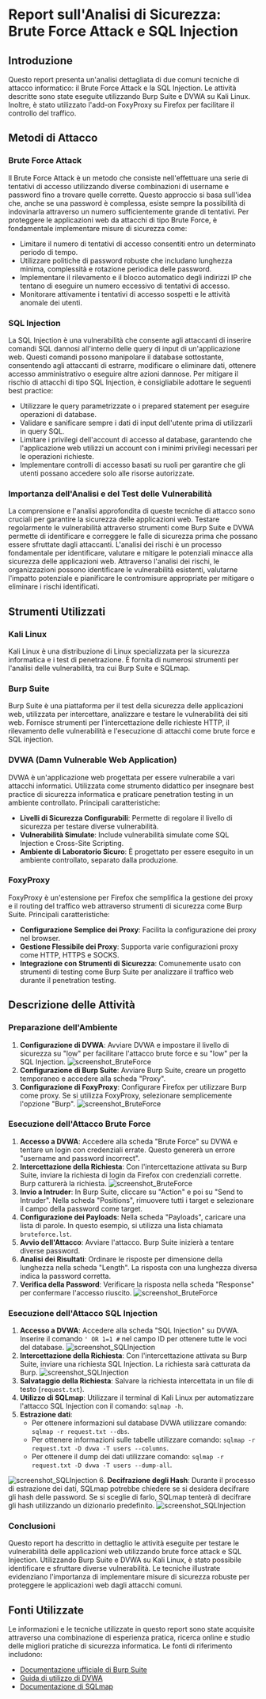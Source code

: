 # Report sull'Analisi di Sicurezza: Brute Force Attack e SQL Injection

## Introduzione
Questo report presenta un'analisi dettagliata di due comuni tecniche di attacco informatico: il Brute Force Attack e la SQL Injection. Le attività descritte sono state eseguite utilizzando Burp Suite e DVWA su Kali Linux. Inoltre, è stato utilizzato l'add-on FoxyProxy su Firefox per facilitare il controllo del traffico.

## Metodi di Attacco

### Brute Force Attack

Il Brute Force Attack è un metodo che consiste nell'effettuare una serie di tentativi di accesso utilizzando diverse combinazioni di username e password fino a trovare quelle corrette. Questo approccio si basa sull'idea che, anche se una password è complessa, esiste sempre la possibilità di indovinarla attraverso un numero sufficientemente grande di tentativi.
Per proteggere le applicazioni web da attacchi di tipo Brute Force, è fondamentale implementare misure di sicurezza come:
- Limitare il numero di tentativi di accesso consentiti entro un determinato periodo di tempo.
- Utilizzare politiche di password robuste che includano lunghezza minima, complessità e rotazione periodica delle password.
- Implementare il rilevamento e il blocco automatico degli indirizzi IP che tentano di eseguire un numero eccessivo di tentativi di accesso.
- Monitorare attivamente i tentativi di accesso sospetti e le attività anomale dei utenti.

### SQL Injection

La SQL Injection è una vulnerabilità che consente agli attaccanti di inserire comandi SQL dannosi all'interno delle query di input di un'applicazione web. Questi comandi possono manipolare il database sottostante, consentendo agli attaccanti di estrarre, modificare o eliminare dati, ottenere accesso amministrativo o eseguire altre azioni dannose.
Per mitigare il rischio di attacchi di tipo SQL Injection, è consigliabile adottare le seguenti best practice:
- Utilizzare le query parametrizzate o i prepared statement per eseguire operazioni di database.
- Validare e sanificare sempre i dati di input dell'utente prima di utilizzarli in query SQL.
- Limitare i privilegi dell'account di accesso al database, garantendo che l'applicazione web utilizzi un account con i minimi privilegi necessari per le operazioni richieste.
- Implementare controlli di accesso basati su ruoli per garantire che gli utenti possano accedere solo alle risorse autorizzate.

### Importanza dell'Analisi e del Test delle Vulnerabilità

La comprensione e l'analisi approfondita di queste tecniche di attacco sono cruciali per garantire la sicurezza delle applicazioni web. Testare regolarmente le vulnerabilità attraverso strumenti come Burp Suite e DVWA permette di identificare e correggere le falle di sicurezza prima che possano essere sfruttate dagli attaccanti.
L'analisi dei rischi è un processo fondamentale per identificare, valutare e mitigare le potenziali minacce alla sicurezza delle applicazioni web. Attraverso l'analisi dei rischi, le organizzazioni possono identificare le vulnerabilità esistenti, valutarne l'impatto potenziale e pianificare le contromisure appropriate per mitigare o eliminare i rischi identificati.

## Strumenti Utilizzati

### Kali Linux
Kali Linux è una distribuzione di Linux specializzata per la sicurezza informatica e i test di penetrazione. È fornita di numerosi strumenti per l'analisi delle vulnerabilità, tra cui Burp Suite e SQLmap.

### Burp Suite
Burp Suite è una piattaforma per il test della sicurezza delle applicazioni web, utilizzata per intercettare, analizzare e testare le vulnerabilità dei siti web. Fornisce strumenti per l'intercettazione delle richieste HTTP, il rilevamento delle vulnerabilità e l'esecuzione di attacchi come brute force e SQL injection.

### DVWA (Damn Vulnerable Web Application)
DVWA è un'applicazione web progettata per essere vulnerabile a vari attacchi informatici. Utilizzata come strumento didattico per insegnare best practice di sicurezza informatica e praticare penetration testing in un ambiente controllato.
Principali caratteristiche:
- **Livelli di Sicurezza Configurabili**: Permette di regolare il livello di sicurezza per testare diverse vulnerabilità.
- **Vulnerabilità Simulate**: Include vulnerabilità simulate come SQL Injection e Cross-Site Scripting.
- **Ambiente di Laboratorio Sicuro**: È progettato per essere eseguito in un ambiente controllato, separato dalla produzione.

### FoxyProxy
FoxyProxy è un'estensione per Firefox che semplifica la gestione dei proxy e il routing del traffico web attraverso strumenti di sicurezza come Burp Suite.
Principali caratteristiche:
- **Configurazione Semplice dei Proxy**: Facilita la configurazione dei proxy nel browser.
- **Gestione Flessibile dei Proxy**: Supporta varie configurazioni proxy come HTTP, HTTPS e SOCKS.
- **Integrazione con Strumenti di Sicurezza**: Comunemente usato con strumenti di testing come Burp Suite per analizzare il traffico web durante il penetration testing.

## Descrizione delle Attività

### Preparazione dell'Ambiente
1. **Configurazione di DVWA**: Avviare DVWA e impostare il livello di sicurezza su "low" per facilitare l'attacco brute force e su "low" per la SQL Injection. ![screenshot_BruteForce](screenshot_BruteForce/Screenshot_sicurezzaDVWA.png)
2. **Configurazione di Burp Suite**: Avviare Burp Suite, creare un progetto temporaneo e accedere alla scheda "Proxy".
3. **Configurazione di FoxyProxy**: Configurare Firefox per utilizzare Burp come proxy. Se si utilizza FoxyProxy, selezionare semplicemente l'opzione "Burp". ![screenshot_BruteForce](screenshot_BruteForce/Screenshot_FoxyProxy.png)

### Esecuzione dell'Attacco Brute Force

1. **Accesso a DVWA**: Accedere alla scheda "Brute Force" su DVWA e tentare un login con credenziali errate. Questo genererà un errore "username and password incorrect".
2. **Intercettazione della Richiesta**: Con l'intercettazione attivata su Burp Suite, inviare la richiesta di login da Firefox con credenziali corrette. Burp catturerà la richiesta. ![screenshot_BruteForce](screenshot_BruteForce/Screenshot_intercetto.png)
3. **Invio a Intruder**: In Burp Suite, cliccare su "Action" e poi su "Send to Intruder". Nella scheda "Positions", rimuovere tutti i target e selezionare il campo della password come target.
4. **Configurazione dei Payloads**: Nella scheda "Payloads", caricare una lista di parole. In questo esempio, si utilizza una lista chiamata `bruteforce.lst`.
5. **Avvio dell'Attacco**: Avviare l'attacco. Burp Suite inizierà a tentare diverse password.
6. **Analisi dei Risultati**: Ordinare le risposte per dimensione della lunghezza nella scheda "Length". La risposta con una lunghezza diversa indica la password corretta.
7. **Verifica della Password**: Verificare la risposta nella scheda "Response" per confermare l'accesso riuscito. ![screenshot_BruteForce](screenshot_BruteForce/Screenshot_analisi.png)


### Esecuzione dell'Attacco SQL Injection

1. **Accesso a DVWA**: Accedere alla scheda "SQL Injection" su DVWA. Inserire il comando `' OR 1=1 #` nel campo ID per ottenere tutte le voci del database. ![screenshot_SQLInjection](screenshot_SQLInjection/Screenshot_followingCommand.png)
2. **Intercettazione della Richiesta**: Con l'intercettazione attivata su Burp Suite, inviare una richiesta SQL Injection. La richiesta sarà catturata da Burp. ![screenshot_SQLInjection](screenshot_SQLInjection/Screenshot_intercetto.png)
3. **Salvataggio della Richiesta**: Salvare la richiesta intercettata in un file di testo (`request.txt`).
4. **Utilizzo di SQLmap**: Utilizzare il terminal di Kali Linux per automatizzare l'attacco SQL Injection con il comando: `sqlmap -h`.
5. **Estrazione dati**:
   - Per ottenere informazioni sul database DVWA utilizzare comando: `sqlmap -r request.txt --dbs`.
   - Per ottenere informazioni sulle tabelle utilizzare comando: `sqlmap -r request.txt -D dvwa -T users --columns`.
   - Per ottenere il dump dei dati utilizzare comando: `sqlmap -r request.txt -D dvwa -T users --dump-all`.
   
![screenshot_SQLInjection](screenshot_SQLInjection/Screenshot_databaseDVWA.png)
6. **Decifrazione degli Hash**: Durante il processo di estrazione dei dati, SQLmap potrebbe chiedere se si desidera decifrare gli hash delle password. Se si sceglie di farlo, SQLmap tenterà di decifrare gli hash utilizzando un dizionario predefinito.
![screenshot_SQLInjection](screenshot_SQLInjection/Screenshot_hash.png)

### Conclusioni

Questo report ha descritto in dettaglio le attività eseguite per testare le vulnerabilità delle applicazioni web utilizzando brute force attack e SQL Injection. Utilizzando Burp Suite e DVWA su Kali Linux, è stato possibile identificare e sfruttare diverse vulnerabilità. Le tecniche illustrate evidenziano l'importanza di implementare misure di sicurezza robuste per proteggere le applicazioni web dagli attacchi comuni.

## Fonti Utilizzate
Le informazioni e le tecniche utilizzate in questo report sono state acquisite attraverso una combinazione di esperienza pratica, ricerca online e studio delle migliori pratiche di sicurezza informatica. Le fonti di riferimento includono:
- [Documentazione ufficiale di Burp Suite](https://portswigger.net/burp/documentation)
- [Guida di utilizzo di DVWA](http://www.dvwa.co.uk/)
- [Documentazione di SQLmap](https://sqlmap.org/)

